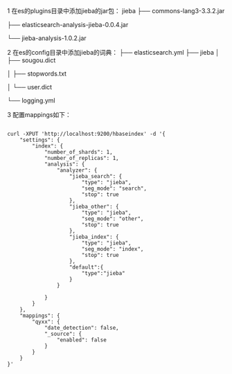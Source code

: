 1 在es的plugins目录中添加jieba的jar包：
jieba
├── commons-lang3-3.3.2.jar

├── elasticsearch-analysis-jieba-0.0.4.jar

└── jieba-analysis-1.0.2.jar

2 在es的config目录中添加jieba的词典：
├── elasticsearch.yml
├── jieba
│   ├── sougou.dict

│   ├── stopwords.txt

│   └── user.dict

└── logging.yml

3 配置mappings如下：
```shell

curl -XPUT 'http://localhost:9200/hbaseindex' -d '{
    "settings": {
        "index": {
            "number_of_shards": 1,
            "number_of_replicas": 1,
            "analysis": {
                "analyzer": {
                    "jieba_search": {
                        "type": "jieba",
                        "seg_mode": "search",
                        "stop": true
                    },
                    "jieba_other": {
                        "type": "jieba",
                        "seg_mode": "other",
                        "stop": true
                    },
                    "jieba_index": {
                        "type": "jieba",
                        "seg_mode": "index",
                        "stop": true
                    },
                    "default":{
                        "type":"jieba"
                    }
                }
                
            }
        }
    },
    "mappings": {
        "qyxx": {
            "date_detection": false,
            "_source": {
                "enabled": false
            }
        }
    }
}'
```
